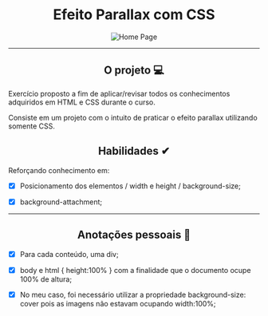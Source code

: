<div align="center"><h1>Efeito Parallax com CSS</h1>

![Home Page](https://github.com/MariliaMSiqueira/Udemy-Desenvolvimento-WEB/blob/main/CSS/9-Projeto-Parallax/assets/img/project-layout.gif)


</div>


---

<div align="center"><h2>O projeto 💻</h2></div>

Exercício proposto a fim de aplicar/revisar todos os conhecimentos adquiridos em HTML e CSS durante o curso. <br>

Consiste em um projeto com o intuito de praticar o efeito parallax utilizando somente CSS. <br>


<div align="center"><h2>Habilidades ✔</h2></div>

Reforçando conhecimento em:
 - [x] Posicionamento dos elementos / width e height / background-size;
 - [x] background-attachment;

 

 ----

 <div align="center"><h2>Anotações pessoais 🧷</h2></div>

  - [x] Para cada conteúdo, uma div;
  - [x] body e html { height:100% } com a finalidade que o documento ocupe 100% de altura;
  - [x] No meu caso, foi necessário utilizar a propriedade background-size: cover pois as imagens não estavam ocupando width:100%;
   

